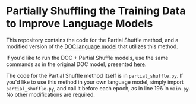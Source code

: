# Partially Shuffling the Training Data to Improve Language Models 

This repository contains the code for the Partial Shuffle method, and a modified version of the [DOC language model](https://github.com/nttcslab-nlp/doc_lm) that utilizes this method.

If you'd like to run the DOC + Partial Shuffle models, use the same commands as in the original DOC model, presented [here](https://github.com/nttcslab-nlp/doc_lm).

The code for the Partial Shuffle method itself is in `partial_shuffle.py`. If you'd like to use this method in your own language model, simply import `partial_shuffle.py`, and call it before each epoch, as in line 196 in `main.py`. No other modifications are required.

